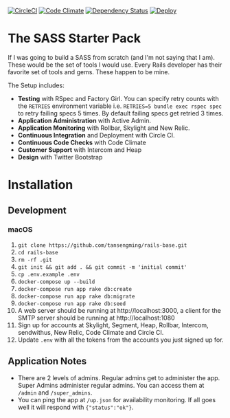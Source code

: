 [![CircleCI](https://circleci.com/gh/tansengming/rails-base/tree/develop.svg)](https://circleci.com/gh/tansengming/rails-base/tree/develop)
[![Code Climate](https://codeclimate.com/github/tansengming/rails-base.png)](https://codeclimate.com/github/tansengming/rails-base)
[![Dependency Status](https://gemnasium.com/tansengming/rails-base.png)](https://gemnasium.com/tansengming/rails-base)
[![Deploy](https://www.herokucdn.com/deploy/button.png)](https://heroku.com/deploy?template=https://github.com/tansengming/rails-base/tree/develop)

# The SASS Starter Pack

If I was going to build a SASS from scratch (and I'm not saying that I am). These would be the set of tools I would use. Every Rails developer has their favorite set of tools and gems. These happen to be mine.

The Setup includes:

- **Testing** with RSpec and Factory Girl. You can specify retry counts with the `RETRIES` environment variable i.e. `RETRIES=5 bundle exec rspec spec` to retry failing specs 5 times. By default failing specs get retried 3 times.
- **Application Administration** with Active Admin.
- **Application Monitoring** with Rollbar, Skylight and New Relic.
- **Continuous Integration** and Deployment with Circle CI.
- **Continuous Code Checks** with Code Climate
- **Customer Support** with Intercom and Heap
- **Design** with Twitter Bootstrap

# Installation

## Development

### macOS

1. `git clone https://github.com/tansengming/rails-base.git`
1. `cd rails-base`
1. `rm -rf .git`
1. `git init && git add . && git commit -m 'initial commit'`
1. `cp .env.example .env`
1. `docker-compose up --build`
1. `docker-compose run app rake db:create`
1. `docker-compose run app rake db:migrate`
1. `docker-compose run app rake db:seed`
1. A web server should be running at http://localhost:3000, a client for the SMTP server should be running at http://localhost:1080
1. Sign up for accounts at Skylight, Segment, Heap, Rollbar, Intercom, sendwithus, New Relic, Code Climate and Circle CI.
1. Update `.env` with all the tokens from the accounts you just signed up for.

## Application Notes
- There are 2 levels of admins. Regular admins get to administer the app. Super Admins administer regular admins. You can access them at `/admin` and `/super_admins`.
- You can ping the app at `/up.json` for availability monitoring. If all goes well it will respond with `{"status":"ok"}`.